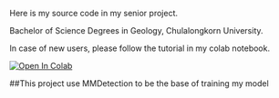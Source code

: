Here is my source code in my senior project. 

Bachelor of Science Degrees in Geology, Chulalongkorn University.

In case of new users, please follow the tutorial in my colab notebook.

[![Open In Colab](https://colab.research.google.com/assets/colab-badge.svg)](https://colab.research.google.com/github/phakornintt/channel_network_extraction/blob/main/Tutorial_SeniorProject_Channel_Extraction.ipynb)

##This project use MMDetection to be the base of training my model
